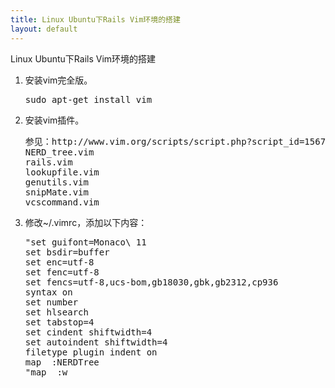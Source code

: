 ```yaml
---
title: Linux Ubuntu下Rails Vim环境的搭建
layout: default
---
```


<div>Linux Ubuntu下Rails Vim环境的搭建</div>
<ol>
<li>安装vim完全版。</li>
<pre>
sudo apt-get install vim
</pre>

<li>安装vim插件。</li>
<pre>
参见：http://www.vim.org/scripts/script.php?script_id=1567
NERD_tree.vim
rails.vim
lookupfile.vim
genutils.vim
snipMate.vim  
vcscommand.vim  
</pre>

<li>修改~/.vimrc，添加以下内容：</li>
<pre>
"set guifont=Monaco\ 11
set bsdir=buffer
set enc=utf-8
set fenc=utf-8
set fencs=utf-8,ucs-bom,gb18030,gbk,gb2312,cp936
syntax on
set number
set hlsearch
set tabstop=4
set cindent shiftwidth=4
set autoindent shiftwidth=4
filetype plugin indent on
map <F8> :NERDTree<CR>
"map <C-S> <C-C>:w<CR>
</pre>
</ol>